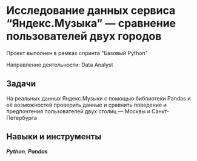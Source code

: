 ﻿# Исследование данных сервиса “Яндекс.Музыка” — сравнение пользователей двух городов

Проект выполнен в рамках спринта "Базовый Python"


Направление деятельности: Data Analyst

## Задачи
На реальных данных Яндекс.Музыки c помощью библиотеки Pandas и её возможностей проверить данные и сравнить поведение и предпочтения пользователей двух столиц — Москвы и Санкт-Петербурга

## Навыки и инструменты
***Python***, ***Pandas***